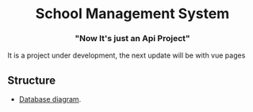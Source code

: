 <h1 align="center">School Management System</h1>
<h3 align="center">"Now It's just an Api Project"</h3>


It is a project under development, the next update will be with vue pages

## Structure
- [Database diagram](https://raw.githack.com/yahia-sayed/school/main/School_DB_Diagram.html).
